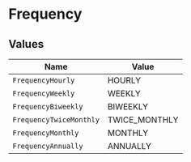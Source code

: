 # Frequency


## Values

| Name                    | Value                   |
| ----------------------- | ----------------------- |
| `FrequencyHourly`       | HOURLY                  |
| `FrequencyWeekly`       | WEEKLY                  |
| `FrequencyBiweekly`     | BIWEEKLY                |
| `FrequencyTwiceMonthly` | TWICE_MONTHLY           |
| `FrequencyMonthly`      | MONTHLY                 |
| `FrequencyAnnually`     | ANNUALLY                |